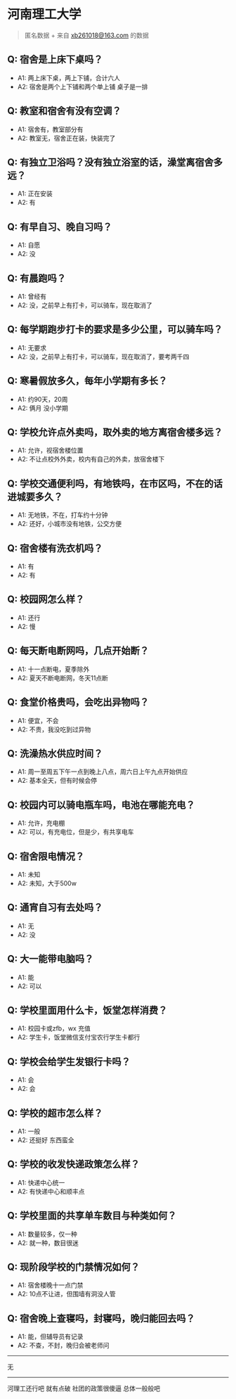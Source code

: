 # 河南理工大学
> 匿名数据 + 来自 xb261018@163.com 的数据
## Q: 宿舍是上床下桌吗？
- A1: 两上床下桌，两上下铺，合计六人
- A2: 宿舍是两个上下铺和两个单上铺 桌子是一排
## Q: 教室和宿舍有没有空调？
- A1: 宿舍有，教室部分有
- A2: 教室无，宿舍正在装，快装完了
## Q: 有独立卫浴吗？没有独立浴室的话，澡堂离宿舍多远？
- A1: 正在安装
- A2: 有
## Q: 有早自习、晚自习吗？
- A1: 自愿
- A2: 没
## Q: 有晨跑吗？
- A1: 曾经有
- A2: 没，之前早上有打卡，可以骑车，现在取消了
## Q: 每学期跑步打卡的要求是多少公里，可以骑车吗？
- A1: 无要求
- A2: 没，之前早上有打卡，可以骑车，现在取消了，要考两千四
## Q: 寒暑假放多久，每年小学期有多长？
- A1: 约90天，20周
- A2: 俩月 没小学期
## Q: 学校允许点外卖吗，取外卖的地方离宿舍楼多远？
- A1: 允许，视宿舍楼位置
- A2: 不让点校外外卖，校内有自己的外卖，放宿舍楼下
## Q: 学校交通便利吗，有地铁吗，在市区吗，不在的话进城要多久？
- A1: 无地铁，不在，打车约十分钟
- A2: 还好，小城市没有地铁，公交方便
## Q: 宿舍楼有洗衣机吗？
- A1: 有
- A2: 有
## Q: 校园网怎么样？
- A1: 还行
- A2: 慢
## Q: 每天断电断网吗，几点开始断？
- A1: 十一点断电，夏季除外
- A2: 夏天不断电断网，冬天11点断
## Q: 食堂价格贵吗，会吃出异物吗？
- A1: 便宜，不会
- A2: 不贵，我没吃到过异物
## Q: 洗澡热水供应时间？
- A1: 周一至周五下午一点到晚上八点，周六日上午九点开始供应
- A2: 基本全天，但有时候会停
## Q: 校园内可以骑电瓶车吗，电池在哪能充电？
- A1: 允许，充电棚
- A2: 可以，有充电位，但是少，有共享电车
## Q: 宿舍限电情况？
- A1: 未知
- A2: 未知，大于500w
## Q: 通宵自习有去处吗？
- A1: 无
- A2: 没
## Q: 大一能带电脑吗？
- A1: 能
- A2: 可以
## Q: 学校里面用什么卡，饭堂怎样消费？
- A1: 校园卡或zfb，wx 充值
- A2: 学生卡，饭堂微信支付宝农行学生卡都行
## Q: 学校会给学生发银行卡吗？
- A1: 会
- A2: 会
## Q: 学校的超市怎么样？
- A1: 一般
- A2: 还挺好 东西蛮全
## Q: 学校的收发快递政策怎么样？
- A1: 快递中心统一
- A2: 有快递中心和顺丰点
## Q: 学校里面的共享单车数目与种类如何？
- A1: 数量较多，仅一种
- A2: 就一种，数目很迷
## Q: 现阶段学校的门禁情况如何？
- A1: 宿舍楼晚十一点门禁
- A2: 10点不让进，但围墙有洞没人管
## Q: 宿舍晚上查寝吗，封寝吗，晚归能回去吗？
- A1: 能，但辅导员有记录
- A2: 不查，不封，晚归会被老师问
***
无
***
河理工还行吧 就有点破 社团的政策很傻逼 总体一般般吧